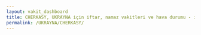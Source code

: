 ```yaml
---
layout: vakit_dashboard
title: CHERKASY, UKRAYNA için iftar, namaz vakitleri ve hava durumu - ilçe/eyalet seç
permalink: /UKRAYNA/CHERKASY/
---
```


<script type="text/javascript">
  var GLOBAL_COUNTRY = 'UKRAYNA';
  var GLOBAL_CITY = 'CHERKASY';
  var GLOBAL_STATE = '';
  var lat = 72;
  var lon = 21;
</script>
